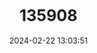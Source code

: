 ---
title: "135908"
category: "Hynobius maoershanensis"
draft: false
date: 2024-02-22 13:03:51
languages:
  Chinese: ["猫儿山小鲵"]
  English: ["Maoershan Hynobiid"]
---